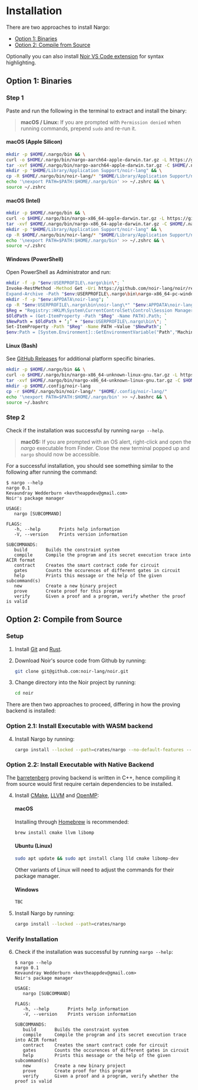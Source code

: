 # Installation

There are two approaches to install Nargo:

- [Option 1: Binaries](#option-1-binaries)
- [Option 2: Compile from Source](#option-2-compile-from-source)

Optionally you can also install [Noir VS Code extension] for syntax highlighting.

## Option 1: Binaries

### Step 1

Paste and run the following in the terminal to extract and install the binary:

> **macOS / Linux:** If you are prompted with `Permission denied` when running commands, prepend `sudo` and re-run it.

#### macOS (Apple Silicon)

```bash
mkdir -p $HOME/.nargo/bin && \
curl -o $HOME/.nargo/bin/nargo-aarch64-apple-darwin.tar.gz -L https://github.com/noir-lang/noir/releases/download/nightly/nargo-aarch64-apple-darwin.tar.gz && \
tar -xvf $HOME/.nargo/bin/nargo-aarch64-apple-darwin.tar.gz -C $HOME/.nargo/bin/ && \
mkdir -p "$HOME/Library/Application Support/noir-lang" && \
cp -R $HOME/.nargo/bin/noir-lang/* "$HOME/Library/Application Support/noir-lang/" && \
echo '\nexport PATH=$PATH:$HOME/.nargo/bin' >> ~/.zshrc && \
source ~/.zshrc
```

#### macOS (Intel)

```bash
mkdir -p $HOME/.nargo/bin && \
curl -o $HOME/.nargo/bin/nargo-x86_64-apple-darwin.tar.gz -L https://github.com/noir-lang/noir/releases/download/nightly/nargo-x86_64-apple-darwin.tar.gz && \
tar -xvf $HOME/.nargo/bin/nargo-x86_64-apple-darwin.tar.gz -C $HOME/.nargo/bin/ && \
mkdir -p "$HOME/Library/Application Support/noir-lang" && \
cp -R $HOME/.nargo/bin/noir-lang/* "$HOME/Library/Application Support/noir-lang/" && \
echo '\nexport PATH=$PATH:$HOME/.nargo/bin' >> ~/.zshrc && \
source ~/.zshrc
```

#### Windows (PowerShell)

Open PowerShell as Administrator and run:

```sh
mkdir -f -p "$env:USERPROFILE\.nargo\bin\"; `
Invoke-RestMethod -Method Get -Uri https://github.com/noir-lang/noir/releases/download/nightly/nargo-x86_64-pc-windows-msvc.zip -Outfile "$env:USERPROFILE\.nargo\bin\nargo-x86_64-pc-windows-msvc.zip"; `
Expand-Archive -Path "$env:USERPROFILE\.nargo\bin\nargo-x86_64-pc-windows-msvc.zip" -DestinationPath "$env:USERPROFILE\.nargo\bin\"; `
mkdir -f -p "$env:APPDATA\noir-lang"; `
cp -R "$env:USERPROFILE\.nargo\bin\noir-lang\*" "$env:APPDATA\noir-lang\"; `
$Reg = "Registry::HKLM\System\CurrentControlSet\Control\Session Manager\Environment"; `
$OldPath = (Get-ItemProperty -Path "$Reg" -Name PATH).Path; `
$NewPath = $OldPath + ’;’ + "$env:USERPROFILE\.nargo\bin\"; `
Set-ItemProperty -Path "$Reg" -Name PATH –Value "$NewPath"; `
$env:Path = [System.Environment]::GetEnvironmentVariable("Path","Machine") + ";" + [System.Environment]::GetEnvironmentVariable("Path","User")
```

#### Linux (Bash)

See [GitHub Releases](https://github.com/noir-lang/noir/releases/tag/nightly) for additional platform specific binaries.

```bash
mkdir -p $HOME/.nargo/bin && \
curl -o $HOME/.nargo/bin/nargo-x86_64-unknown-linux-gnu.tar.gz -L https://github.com/noir-lang/noir/releases/download/nightly/nargo-x86_64-unknown-linux-gnu.tar.gz && \
tar -xvf $HOME/.nargo/bin/nargo-x86_64-unknown-linux-gnu.tar.gz -C $HOME/.nargo/bin/ && \
mkdir -p $HOME/.config/noir-lang
cp -r $HOME/.nargo/bin/noir-lang/* "$HOME/.config/noir-lang/"
echo '\nexport PATH=$PATH:$HOME/.nargo/bin' >> ~/.bashrc && \
source ~/.bashrc
```

### Step 2

Check if the installation was successful by running `nargo --help`.

> **macOS:** If you are prompted with an OS alert, right-click and open the _nargo_ executable from Finder. Close the new terminal popped up and `nargo` should now be accessible.

For a successful installation, you should see something similar to the following after running the command:

```
$ nargo --help
nargo 0.1
Kevaundray Wedderburn <kevtheappdev@gmail.com>
Noir's package manager

USAGE:
   nargo [SUBCOMMAND]

FLAGS:
   -h, --help       Prints help information
   -V, --version    Prints version information

SUBCOMMANDS:
   build       Builds the constraint system
   compile     Compile the program and its secret execution trace into ACIR format
   contract    Creates the smart contract code for circuit
   gates       Counts the occurences of different gates in circuit
   help        Prints this message or the help of the given subcommand(s)
   new         Create a new binary project
   prove       Create proof for this program
   verify      Given a proof and a program, verify whether the proof is valid
```

## Option 2: Compile from Source

### Setup

1. Install [Git] and [Rust].

2. Download Noir's source code from Github by running:

   ```bash
   git clone git@github.com:noir-lang/noir.git
   ```

3. Change directory into the Noir project by running:

   ```bash
   cd noir
   ```

There are then two approaches to proceed, differing in how the proving backend is installed:

### Option 2.1: Install Executable with WASM backend

4. Install Nargo by running:

   ```bash
   cargo install --locked --path=crates/nargo --no-default-features --features plonk_bn254_wasm
   ```

### Option 2.2: Install Executable with Native Backend

The [barretenberg] proving backend is written in C++, hence compiling it from source would first require certain dependencies to be installed.

4. Install [CMake], [LLVM] and [OpenMP]:

   #### macOS

   Installing through [Homebrew] is recommended:

   ```bash
   brew install cmake llvm libomp
   ```

   #### Ubuntu (Linux)

   ```bash
   sudo apt update && sudo apt install clang lld cmake libomp-dev
   ```

   Other variants of Linux will need to adjust the commands for their package manager.

   #### Windows

   ```sh
   TBC
   ```

5. Install Nargo by running:

   ```bash
   cargo install --locked --path=crates/nargo
   ```

### Verify Installation

6. Check if the installation was successful by running `nargo --help`:

   ```
   $ nargo --help
   nargo 0.1
   Kevaundray Wedderburn <kevtheappdev@gmail.com>
   Noir's package manager

   USAGE:
      nargo [SUBCOMMAND]

   FLAGS:
      -h, --help       Prints help information
      -V, --version    Prints version information

   SUBCOMMANDS:
      build       Builds the constraint system
      compile     Compile the program and its secret execution trace into ACIR format
      contract    Creates the smart contract code for circuit
      gates       Counts the occurences of different gates in circuit
      help        Prints this message or the help of the given subcommand(s)
      new         Create a new binary project
      prove       Create proof for this program
      verify      Given a proof and a program, verify whether the proof is valid
   ```

[git]: https://git-scm.com/book/en/v2/Getting-Started-Installing-Git
[rust]: https://www.rust-lang.org/tools/install
[noir vs code extension]: https://marketplace.visualstudio.com/items?itemName=noir-lang.noir-programming-language-syntax-highlighter
[barretenberg]: https://github.com/AztecProtocol/barretenberg
[homebrew]: https://brew.sh/
[cmake]: https://cmake.org/install/
[llvm]: https://llvm.org/docs/GettingStarted.html
[openmp]: https://openmp.llvm.org/
